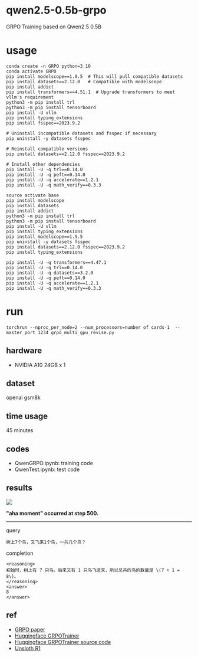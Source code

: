 # qwen2.5-0.5b-grpo

GRPO Training based on Qwen2.5 0.5B 

# usage


```
conda create -n GRPO python=3.10
conda activate GRPO
pip install modelscope==1.9.5  # This will pull compatible datasets
pip install datasets==2.12.0   # Compatible with modelscope
pip install addict
pip install transformers==4.51.1  # Upgrade transformers to meet vllm's requirement
python3 -m pip install trl
python3 -m pip install tensorboard
pip install -U vllm
pip install typing_extensions
pip install fsspec==2023.9.2

# Uninstall incompatible datasets and fsspec if necessary
pip uninstall -y datasets fsspec

# Reinstall compatible versions
pip install datasets==2.12.0 fsspec==2023.9.2

# Install other dependencies
pip install -U -q trl==0.14.0
pip install -U -q peft==0.14.0
pip install -U -q accelerate==1.2.1
pip install -U -q math_verify==0.3.3
```




```
source activate base
pip install modelscope
pip install datasets
pip install addict
python3 -m pip install trl
python3 -m pip install tensorboard
pip install -U vllm
pip install typing_extensions
pip install modelscope==1.9.5
pip uninstall -y datasets fsspec
pip install datasets==2.12.0 fsspec==2023.9.2
pip install typing_extensions

pip install -U -q transformers==4.47.1
pip install -U -q trl==0.14.0
pip install -U -q datasets==3.2.0
pip install -U -q peft==0.14.0
pip install -U -q accelerate==1.2.1
pip install -U -q math_verify==0.3.3
```

# run
```
torchrun --nproc_per_node=2 --num_processors=number of cards-1  --master_port 1234 grpo_multi_gpu_revise.py
```


## hardware

* NVIDIA A10 24GB x 1

## dataset

openai gsm8k

## time usage

45 minutes

## codes

* QwenGRPO.ipynb: training code
* QwenTest.ipynb: test code

## results

![](./tensorboard.png)

**"aha moment" occurred at step 500.**

---- 

query

```
树上7个鸟，又飞来1个鸟，一共几个鸟？
```

completion

```
<reasoning>
初始时，树上有 7 只鸟。后来又有 1 只鸟飞进来，所以总共的鸟的数量是 \(7 + 1 = 8\)。
</reasoning>
<answer>
8
</answer>
```

## ref

* [GRPO paper](refs/grpo/GRPO：Group%20Relative%20Policy%20Optimization.pdf)
* [Huggingface GRPOTrainer](https://huggingface.co/docs/trl/main/en/grpo_trainer)
* [Huggingface GRPOTrainer source code](https://github.com/huggingface/trl/blob/main/trl/trainer/grpo_trainer.py)
* [Unsloth R1](https://unsloth.ai/blog/r1-reasoning)
